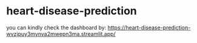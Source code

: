 # heart-disease-prediction

you can kindly check the dashboard by:
https://heart-disease-prediction-wvzjpuy3mynva2mwepn3ma.streamlit.app/
